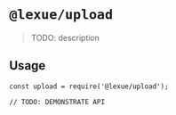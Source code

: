# `@lexue/upload`

> TODO: description

## Usage

```
const upload = require('@lexue/upload');

// TODO: DEMONSTRATE API
```
